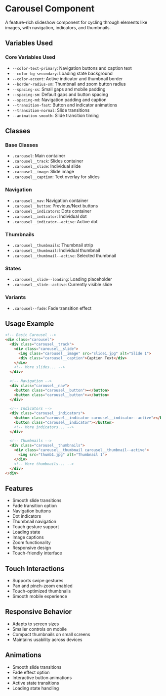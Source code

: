 # Carousel Component

A feature-rich slideshow component for cycling through elements like images, with navigation, indicators, and thumbnails.

## Variables Used

### Core Variables Used
- `--color-text-primary`: Navigation buttons and caption text
- `--color-bg-secondary`: Loading state background
- `--color-accent`: Active indicator and thumbnail border
- `--border-radius-sm`: Thumbnail and zoom button radius
- `--spacing-xs`: Small gaps and mobile padding
- `--spacing-sm`: Default gaps and button spacing
- `--spacing-md`: Navigation padding and caption
- `--transition-fast`: Button and indicator animations
- `--transition-normal`: Slide transitions
- `--animation-smooth`: Slide transition timing

## Classes

### Base Classes
- `.carousel`: Main container
- `.carousel__track`: Slides container
- `.carousel__slide`: Individual slide
- `.carousel__image`: Slide image
- `.carousel__caption`: Text overlay for slides

### Navigation
- `.carousel__nav`: Navigation container
- `.carousel__button`: Previous/Next buttons
- `.carousel__indicators`: Dots container
- `.carousel__indicator`: Individual dot
- `.carousel__indicator--active`: Active dot

### Thumbnails
- `.carousel__thumbnails`: Thumbnail strip
- `.carousel__thumbnail`: Individual thumbnail
- `.carousel__thumbnail--active`: Selected thumbnail

### States
- `.carousel__slide--loading`: Loading placeholder
- `.carousel__slide--active`: Currently visible slide

### Variants
- `.carousel--fade`: Fade transition effect

## Usage Example

```html
<!-- Basic Carousel -->
<div class="carousel">
  <div class="carousel__track">
    <div class="carousel__slide">
      <img class="carousel__image" src="slide1.jpg" alt="Slide 1">
      <div class="carousel__caption">Caption Text</div>
    </div>
    <!-- More slides... -->
  </div>
  
  <!-- Navigation -->
  <div class="carousel__nav">
    <button class="carousel__button">←</button>
    <button class="carousel__button">→</button>
  </div>
  
  <!-- Indicators -->
  <div class="carousel__indicators">
    <button class="carousel__indicator carousel__indicator--active"></button>
    <button class="carousel__indicator"></button>
    <!-- More indicators... -->
  </div>
  
  <!-- Thumbnails -->
  <div class="carousel__thumbnails">
    <div class="carousel__thumbnail carousel__thumbnail--active">
      <img src="thumb1.jpg" alt="Thumbnail 1">
    </div>
    <!-- More thumbnails... -->
  </div>
</div>
```

## Features
- Smooth slide transitions
- Fade transition option
- Navigation buttons
- Dot indicators
- Thumbnail navigation
- Touch gesture support
- Loading state
- Image captions
- Zoom functionality
- Responsive design
- Touch-friendly interface

## Touch Interactions
- Supports swipe gestures
- Pan and pinch-zoom enabled
- Touch-optimized thumbnails
- Smooth mobile experience

## Responsive Behavior
- Adapts to screen sizes
- Smaller controls on mobile
- Compact thumbnails on small screens
- Maintains usability across devices

## Animations
- Smooth slide transitions
- Fade effect option
- Interactive button animations
- Active state transitions
- Loading state handling